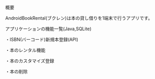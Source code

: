 概要


AndroidBookRental(ブクレン)は本の貸し借りを1端末で行うアプリです。

アプリケーションの機能一覧(Java,SQLite)


・ISBN(バーコード)新規本登録(API)

・本のレンタル機能

・本のカスタマイズ登録

・本の削除


